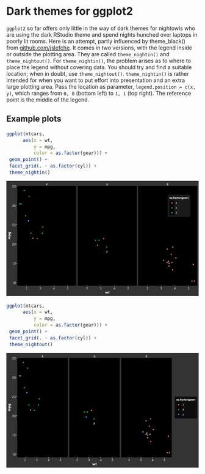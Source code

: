  # Dark themes for ggplot2
 
 `ggplot2` so far offers only little in the way of dark themes for nightowls who are using the dark RStudio theme and spend nights hunched over laptops in poorly lit rooms.
 Here is an attempt, partly influenced by theme_black() from [github.com/jslefche](https://gist.github.com/jslefche/eff85ef06b4705e6efbc).
 It comes in two versions, with the legend inside or outside the plotting area.
 They are called `theme_nightin()` and `theme_nightout()`.
 For `theme_nightin()`, the problem arises as to where to place the legend without covering data.
 You should try and find a suitable location; when in doubt, use `theme_nightout()`.
 `theme_nightin()` is rather intended for when you want to put effort into presentation and an extra large plotting area.
 Pass the location as parameter, `legend.position = c(x, y)`, which ranges from `0, 0` (bottom left) to `1, 1` (top right).
 The reference point is the middle of the legend.
 
 ## Example plots
 
 ```r
 ggplot(mtcars,
       aes(x = wt,
           y = mpg,
           color = as.factor(gear))) +
  geom_point() +
  facet_grid(. ~ as.factor(cyl)) +
  theme_nightin()
```
 
 ![](images/nightin.png)
 
 ```r
 ggplot(mtcars,
       aes(x = wt,
           y = mpg,
           color = as.factor(gear))) +
  geom_point() +
  facet_grid(. ~ as.factor(cyl)) +
  theme_nightout()
 ```

 ![](images/nightout.png)
 
 
